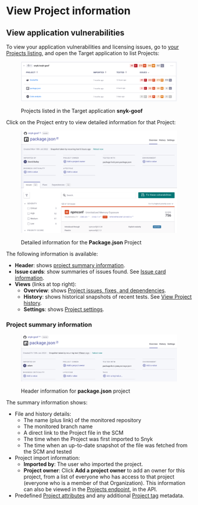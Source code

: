 # View Project information

## View application vulnerabilities

To view your application vulnerabilities and licensing issues, go to [your Projects listing](https://app.snyk.io/projects), and open the Target application to list Projects:

<figure><img src="../../.gitbook/assets/Project-list.png" alt="Projects listed in the Target application snyk-goof"><figcaption><p>Projects listed in the Target application <strong>snyk-goof</strong></p></figcaption></figure>

Click on the Project entry to view detailed information for that Project:

<figure><img src="../../.gitbook/assets/project-header (1).png" alt="Detailed information for the Package.json Project"><figcaption><p>Detailed information for the <strong>Package.json</strong> Project</p></figcaption></figure>

The following information is available:

* **Header**: shows [project summary information](view-project-information.md#project-summary-information).
* **Issue cards**: show summaries of issues found. See [Issue card information](issue-card-information.md).
* **Views** (links at top right):
  * **Overview**: shows [Project issues, fixes, and dependencies](view-project-issues-remediations-and-dependencies.md).
  * **History**: shows historical snapshots of recent tests. See [View Project history](view-project-history.md).
  * **Settings**: shows [Project settings](view-project-settings.md).

### Project summary information

<figure><img src="../../.gitbook/assets/Project-header-new.png" alt="Header information for package.json project"><figcaption><p>Header information for <strong>package.json</strong> project</p></figcaption></figure>

The summary information shows:

* File and history details:
  * The name (plus link) of the monitored repository
  * The monitored branch name
  * A direct link to the Project file in the SCM
  * The time when the Project was first imported to Snyk
  * The time when an up-to-date snapshot of the file was fetched from the SCM and tested
* Project import information:
  * **Imported by**: The user who imported the project.
  * **Project owner**: Click **Add a project owner** to add an owner for this project, from a list of everyone who has access to that project (everyone who is a member of that Organization). This information can also be viewed in the [Projects endpoint](https://snyk.docs.apiary.io/#reference/projects), in the API.
* Predefined [Project attributes](project-attributes.md) and any additional [Project tag](../../snyk-web-ui/introduction-to-snyk-projects/project-tags.md) metadata.
